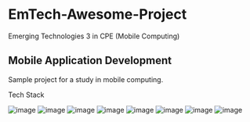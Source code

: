 # EmTech-Awesome-Project

Emerging Technologies 3 in CPE (Mobile Computing)

## Mobile Application Development

Sample project for a study in mobile computing.

Tech Stack

![image]({https://img.shields.io/badge/React_Native-20232A?style=for-the-badge&logo=react&logoColor=61DAFB}) ![image]({https://img.shields.io/badge/Android-3DDC84?style=for-the-badge&logo=android&logoColor=white}) ![image]({https://img.shields.io/badge/iOS-000000?style=for-the-badge&logo=ios&logoColor=white}) ![image]({https://img.shields.io/badge/Expo-1B1F23?style=for-the-badge&logo=expo&logoColor=white}) ![image]({https://img.shields.io/badge/Node%20js-339933?style=for-the-badge&logo=nodedotjs&logoColor=white}) ![image]({BadgeURLHere}) ![image]({https://img.shields.io/badge/JavaScript-323330?style=for-the-badge&logo=javascript&logoColor=F7DF1E}) ![image]({https://img.shields.io/badge/TypeScript-007ACC?style=for-the-badge&logo=typescript&logoColor=white})
